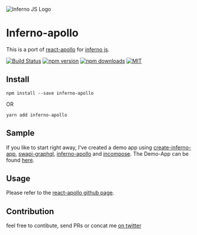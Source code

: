 ![Inferno JS Logo](https://cdn-images-1.medium.com/max/1600/1*NZoKqwcj_x9W1Zh-eWWeCw.png "Inferno JS")

# Inferno-apollo
This is a port of [react-apollo](https://github.com/apollographql/react-apollo) for [inferno js](https://infernojs.org/).

[![Build Status](https://semaphoreci.com/api/v1/open-source/inferno-apollo/branches/master/shields_badge.svg)](https://semaphoreci.com/open-source/inferno-apollo) [![npm version](https://badge.fury.io/js/inferno-apollo.svg)](https://badge.fury.io/js/incompose) [![npm downloads](https://img.shields.io/npm/dm/inferno-apollo.svg?style=flat-square)](https://www.npmjs.com/package/incompose) [![MIT](https://img.shields.io/npm/l/express.svg)](LICENSE.md)

## Install
```
npm install --save inferno-apollo
```
OR
```
yarn add inferno-apollo
```

## Sample
If you like to start right away, I've created a demo app using [create-inferno-app](https://github.com/infernojs/create-inferno-app), [swapi-graphql](https://github.com/graphql/swapi-graphql), [inferno-apollo](https://github.com/zanettin/inferno-apollo) and [incompose](https://github.com/zanettin/incompose).
The Demo-App can be found [here](https://github.com/zanettin/inferno-apollo-demo).

## Usage
Please refer to the [react-apollo github page](https://github.com/apollographql/react-apollo).

## Contribution
feel free to contibute, send PRs or concat me [on twitter](https://twitter.com/roman_zanettin)
